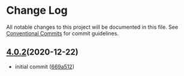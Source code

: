 # Change Log

All notable changes to this project will be documented in this file.
See [Conventional Commits](https://conventionalcommits.org) for commit guidelines.

## [4.0.2](https://github.com/visa/visa-chart-components/tree/%40visa/bar-chart%404.0.2)(2020-12-22)

- initial commit ([669a512](https://github.com/visa/visa-chart-components/commit/669a512b10d8681ae1c9a2accb0a4943c609d231))
